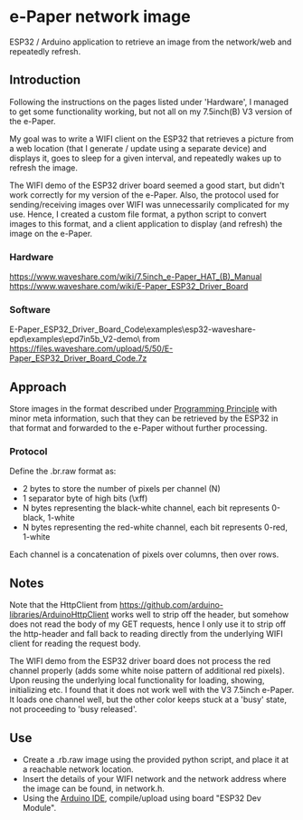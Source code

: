 # e-Paper network image
ESP32 / Arduino application to retrieve an image from the network/web and repeatedly refresh. 

## Introduction
Following the instructions on the pages listed under 'Hardware', I managed to get some functionality working, but not all on my 7.5inch(B) V3 version of the e-Paper.

My goal was to write a WIFI client on the ESP32 that retrieves a picture from a web location (that I generate / update using a separate device) and displays it, goes to sleep for a given interval, and repeatedly wakes up to refresh the image.

The WIFI demo of the ESP32 driver board seemed a good start, but didn't work correctly for my version of the e-Paper. Also, the protocol used for sending/receiving images over WIFI was unnecessarily complicated for my use. Hence, I created a custom file format, a python script to convert images to this format, and a client application to display (and refresh) the image on the e-Paper.

### Hardware
https://www.waveshare.com/wiki/7.5inch_e-Paper_HAT_(B)_Manual
https://www.waveshare.com/wiki/E-Paper_ESP32_Driver_Board

### Software
E-Paper_ESP32_Driver_Board_Code\examples\esp32-waveshare-epd\examples\epd7in5b_V2-demo\ from https://files.waveshare.com/upload/5/50/E-Paper_ESP32_Driver_Board_Code.7z

## Approach
Store images in the format described under [Programming Principle](https://www.waveshare.com/wiki/7.5inch_e-Paper_HAT_(B)_Manual#Programming_Principle) with minor meta information, such that they can be retrieved by the ESP32 in that format and forwarded to the e-Paper without further processing.
### Protocol
Define the .br.raw format as:
* 2 bytes to store the number of pixels per channel (N)
* 1 separator byte of high bits (\xff)
* N bytes representing the black-white channel, each bit represents 0-black, 1-white
* N bytes representing the red-white channel, each bit represents 0-red, 1-white

Each channel is a concatenation of pixels over columns, then over rows.

## Notes
Note that the HttpClient from https://github.com/arduino-libraries/ArduinoHttpClient works well to strip off the header, but somehow does not read the body of my GET requests, hence I only use it to strip off the http-header and fall back to reading directly from the underlying WIFI client for reading the request body.

The WIFI demo from the ESP32 driver board does not process the red channel properly (adds some white noise pattern of additional red pixels). Upon reusing the underlying local functionality for loading, showing, initializing etc. I found that it does not work well with the V3 7.5inch e-Paper. It loads one channel well, but the other color keeps stuck at a 'busy' state, not proceeding to 'busy released'.

## Use
* Create a .rb.raw image using the provided python script, and place it at a reachable network location.
* Insert the details of your WIFI network and the network address where the image can be found, in network.h.
* Using the [Arduino IDE](https://www.arduino.cc/en/software), compile/upload using board "ESP32 Dev Module".
